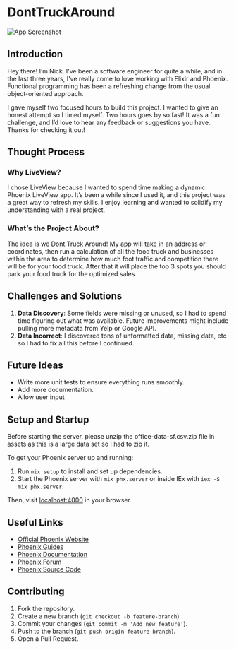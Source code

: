 # DontTruckAround
![App Screenshot](https://github.com/nsirimo/truckin-around/assets/24559644/f3da9634-9922-4ddc-b2c4-baa1a5134796)

## Introduction

Hey there! I’m Nick. I've been a software engineer for quite a while, and in the last three years, I've really come to love working with Elixir and Phoenix. Functional programming has been a refreshing change from the usual object-oriented approach.

I gave myself two focused hours to build this project. I wanted to give an honest attempt so I timed myself. Two hours goes by so fast! It was a fun challenge, and I’d love to hear any feedback or suggestions you have. Thanks for checking it out!

## Thought Process

### Why LiveView?

I chose LiveView because I wanted to spend time making a dynamic Phoenix LiveView app. It’s been a while since I used it, and this project was a great way to refresh my skills. I enjoy learning and wanted to solidify my understanding with a real project.

### What’s the Project About?

The idea is we Dont Truck Around! My app will take in an address or coordinates, then run a calculation of all the food truck and businesses within the area to determine how much foot traffic and competition there will be for your food truck. After that it will place the top 3 spots you should park your food truck for the optimized sales.

## Challenges and Solutions

1. **Data Discovery**: Some fields were missing or unused, so I had to spend time figuring out what was available. Future improvements might include pulling more metadata from Yelp or Google API.
2. **Data Incorrect**: I discovered tons of unformatted data, missing data, etc so I had to fix all this before I continued.

## Future Ideas

- Write more unit tests to ensure everything runs smoothly.
- Add more documentation.
- Allow user input

## Setup and Startup

Before starting the server, please unzip the office-data-sf.csv.zip file in assets as this is a large data set so I had to zip it.

To get your Phoenix server up and running:

1. Run `mix setup` to install and set up dependencies.
2. Start the Phoenix server with `mix phx.server` or inside IEx with `iex -S mix phx.server`.

Then, visit [localhost:4000](http://localhost:4000) in your browser.

## Useful Links

- [Official Phoenix Website](https://www.phoenixframework.org/)
- [Phoenix Guides](https://hexdocs.pm/phoenix/overview.html)
- [Phoenix Documentation](https://hexdocs.pm/phoenix)
- [Phoenix Forum](https://elixirforum.com/c/phoenix-forum)
- [Phoenix Source Code](https://github.com/phoenixframework/phoenix)

## Contributing

1. Fork the repository.
2. Create a new branch (`git checkout -b feature-branch`).
3. Commit your changes (`git commit -m 'Add new feature'`).
4. Push to the branch (`git push origin feature-branch`).
5. Open a Pull Request.
